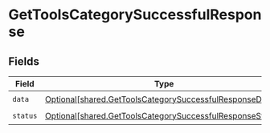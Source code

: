 # GetToolsCategorySuccessfulResponse


## Fields

| Field                                                                                                                            | Type                                                                                                                             | Required                                                                                                                         | Description                                                                                                                      |
| -------------------------------------------------------------------------------------------------------------------------------- | -------------------------------------------------------------------------------------------------------------------------------- | -------------------------------------------------------------------------------------------------------------------------------- | -------------------------------------------------------------------------------------------------------------------------------- |
| `data`                                                                                                                           | [Optional[shared.GetToolsCategorySuccessfulResponseData]](undefined/models/shared/gettoolscategorysuccessfulresponsedata.md)     | :heavy_check_mark:                                                                                                               | N/A                                                                                                                              |
| `status`                                                                                                                         | [Optional[shared.GetToolsCategorySuccessfulResponseStatus]](undefined/models/shared/gettoolscategorysuccessfulresponsestatus.md) | :heavy_check_mark:                                                                                                               | N/A                                                                                                                              |